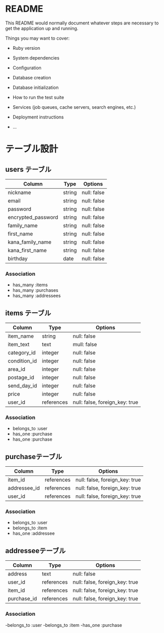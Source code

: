 # README

This README would normally document whatever steps are necessary to get the
application up and running.

Things you may want to cover:

* Ruby version

* System dependencies

* Configuration

* Database creation

* Database initialization

* How to run the test suite

* Services (job queues, cache servers, search engines, etc.)

* Deployment instructions

* ...

# テーブル設計

## users テーブル

| Column             | Type   | Options     |
| ------------------ | ------ | ----------- |
| nickname           | string | null: false |
| email              | string | null: false |
| password           | string | null: false |
| encrypted_password | string | null: false |
| family_name        | string | null: false |
| first_name         | string | null: false |
| kana_family_name   | string | null: false |
| kana_first_name    | string | null: false |
| birthday           | date   | null: false |

### Association

- has_many :items
- has_many :purchases
- has_many :addressees

## items テーブル
| Column             | Type       | Options                        |
| ------------------ | ------     | -----------                    |
| item_name          | string     | null: false                    |
| item_text          | text       | mull: false                    |
| category_id        | integer    | null: false                    |
| condition_id       | integer    | null: false                    |
| area_id            | integer    | null: false                    |
| postage_id         | integer    | null: false                    |
| send_day_id        | integer    | null: false                    |
| price              | integer    | null: false                    |
| user_id            | references | null: false, foreign_key: true |

### Association

- belongs_to :user
- has_one :purchase
- has_one :purchase

## purchaseテーブル
| Column             | Type       | Options                        |
| ------------------ | -----------| -----------                    |
| item_id            | references | null: false, foreign_key: true |
| addressee_id       | references | null: false, foreign_key: true |
| user_id            | references | null: false, foreign_key: true |

### Association

- belongs_to :user
- belongs_to :item
- has_one    :addressee

## addresseeテーブル
| Column             | Type       | Options                        |
| ------------------ | -----------| -----------                    |
| address            | text       | null: false                    |
| user_id            | references | null: false, foreign_key: true |
| item_id            | references | null: false, foreign_key: true |
| purchase_id        | references | null: false, foreign_key: true |

### Association

-belongs_to :user
-belongs_to :item
-has_one    :purchase